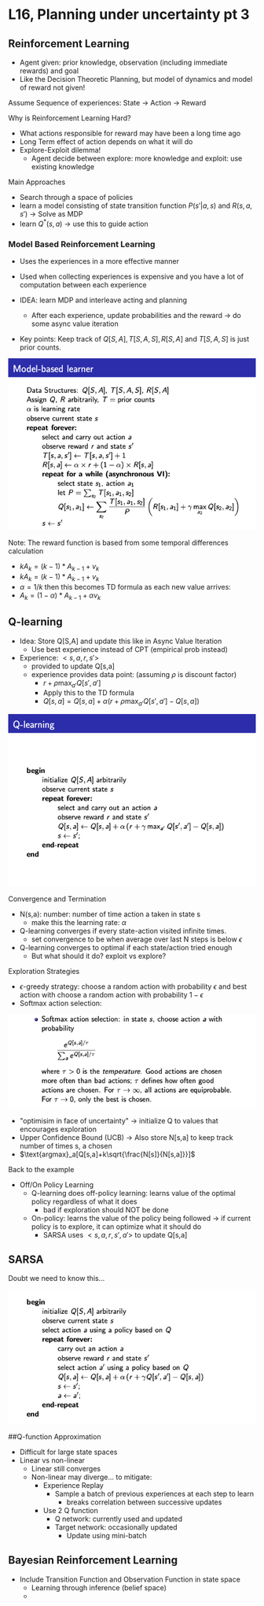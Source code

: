 # L16, Planning under uncertainty pt 3

## Reinforcement Learning

- Agent given: prior knowledge, observation (including immediate rewards) and goal
- Like the Decision Theoretic Planning, but model of dynamics and model of reward not given!

Assume Sequence of experiences: State -> Action -> Reward

Why is Reinforcement Learning Hard?

- What actions responsible for reward may have been a long time ago
- Long Term effect of action depends on what it will do
- Explore-Exploit dilemma!
  - Agent decide between explore: more knowledge and exploit: use existing knowledge

Main Approaches

- Search through a space of policies
- learn a model consisting of state transition function $P(s'|a, s)$ and $R(s,a, s')$ -> Solve as MDP
- learn $Q^*(s,a)$ -> use this to guide action

### Model Based Reinforcement Learning

- Uses the experiences in a more effective manner
- Used when collecting experiences is expensive and you have a lot of computation between each experience
- IDEA: learn MDP and interleave acting and planning

  - After each experience, update probabilities and the reward -> do some async value iteration

- Key points: Keep track of $Q[S,A], T[S,A,S], R[S,A]$ and $T[S,A,S]$ is just prior counts.

![image](./images/28.png)

Note: The reward function is based from some temporal differences calculation

- $kA_k = (k-1)*A_{k-1} + v_k$
- $kA_k = (k-1)*A_{k-1} + v_k$
- $\alpha = 1/k$ then this becomes TD formula as each new value arrives:
- $A_k = (1-\alpha)*A_{k-1} + \alpha v_k$

## Q-learning

- Idea: Store Q[S,A] and update this like in Async Value Iteration
  - Use best experience instead of CPT (empirical prob instead)
- Experience: $<s, a, r, s'>$
  - provided to update Q[s,a]
  - experience provides data point: (assuming $\rho$ is discount factor)
    - $r+\rho\max_{a'}Q[s',a']$
    - Apply this to the TD formula
    - $Q[s,a] = Q[s,a] + \alpha(r+\rho\max_{a'}Q[s',a']-Q[s,a])$

![image](./images/29.png)

Convergence and Termination

- N(s,a): number: number of time action a taken in state s
  - make this the learning rate: $\alpha$
- Q-learning converges if every state-action visited infinite times.
  - set convergence to be when average over last N steps is below $\epsilon$
- Q-learning converges to optimal if each state/action tried enough
  - But what should it do? exploit vs explore?

Exploration Strategies

- $\epsilon$-greedy strategy: choose a random action with probability $\epsilon$ and best action with choose a random action with probability $1- \epsilon$
- Softmax action selection:

![image](./images/30.png)

- "optimisim in face of uncertainty" -> initialize Q to values that encourages exploration
- Upper Confidence Bound (UCB) -> Also store N[s,a] to keep track number of times s, a chosen
- $\text{argmax}_a[Q[s,a]+k\sqrt{\frac{N[s]}{N[s,a]}}]$

Back to the example

- Off/On Policy Learning
  - Q-learning does off-policy learning: learns value of the optimal policy regardless of what it does
    - bad if exploration should NOT be done
  - On-policy: learns the value of the policy being followed -> if current policy is to explore, it can optimize what it should do
    - SARSA uses $< s, a, r, s', a' >$ to update Q[s,a]

## SARSA

Doubt we need to know this...

![image](./images/31.png)

##Q-function Approximation

- Difficult for large state spaces
- Linear vs non-linear
  - Linear still converges
  - Non-linear may diverge... to mitigate:
    - Experience Replay
      - Sample a batch of previous experiences at each step to learn
        - breaks correlation between successive updates
    - Use 2 Q function
      - Q network: currently used and updated
      - Target network: occasionally updated
        - Update using mini-batch

## Bayesian Reinforcement Learning

- Include Transition Function and Observation Function in state space
  - Learning through inference (belief space)
  -
